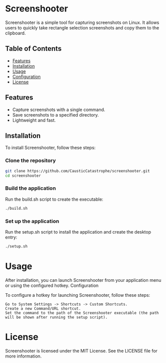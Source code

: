# Screenshooter

Screenshooter is a simple tool for capturing screenshots on Linux. It allows users to quickly take rectangle selection screenshots and copy them to the clipboard.

## Table of Contents

- [Features](#features)
- [Installation](#installation)
- [Usage](#usage)
- [Configuration](#configuration)
- [License](#license)

## Features

- Capture screenshots with a single command.
- Save screenshots to a specified directory.
- Lightweight and fast.

## Installation

To install Screenshooter, follow these steps:

### Clone the repository
```bash
git clone https://github.com/CausticCatastrophe/screenshooter.git
cd screenshooter
```

### Build the application

Run the build.sh script to create the executable:
```bash
./build.sh
```

### Set up the application

Run the setup.sh script to install the application and create the desktop entry:
```bash
./setup.sh
```

# Usage

After installation, you can launch Screenshooter from your application menu or using the configured hotkey.
Configuration

To configure a hotkey for launching Screenshooter, follow these steps:

    Go to System Settings -> Shortcuts -> Custom Shortcuts.
    Create a new Command/URL shortcut.
    Set the command to the path of the Screenshooter executable (the path will be shown after running the setup script).

# License

Screenshooter is licensed under the MIT License. See the LICENSE file for more information.
